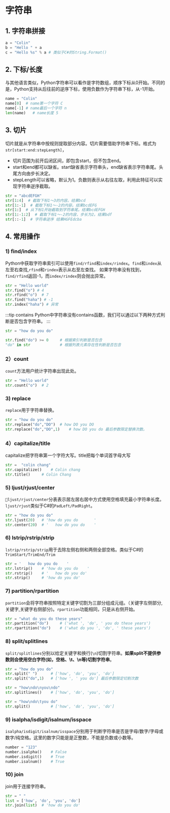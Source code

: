 # 字符串

## 1. 字符串拼接
```py
a = "Colin"
b = "Hello " + a
c = "Hello %s" % a # 类似于C#的String.Format()
```

## 2. 下标/长度
与其他语言类似，Python字符串可以看作是字符数组，顺序下标从0开始。不同的是，Python支持从后往前的逆序下标，使用负数作为字符串下标，从-1开始。

```py
name = "Colin"
name[0]  # name第一个字符 C
name[-1] # name最后一个字符 n
len(name)   # name长度 5
```

## 3. 切片
切片就是从字符串中按规则提取部分内容。切片需要借助字符串下标。格式为 `str[start:end:stepLength]`，
* 切片范围为前开后闭区间，即包含start，但不包含end。
* start和end都可以缺省。start缺省表示字符串头，end缺省表示字符串尾。头尾方向由步长决定。
* stepLength可以省略，默认为1。负数则表示从右往左取，利用此特征可以实现字符串逆序截取。

```py
str = "abcdEFGH"
str[1:4]  # 截取下标1～3的内容。结果bcd
str[1:-1]  # 截取下标1～-2的内容。结果bcdEFG
str[1:]  # 从下标1开始截取到字符串尾。结果bcdEFGH
str[1:-1:2]  # 截取下标1～-2的内容，步长为2。结果bdf
str[::-1]  # 字符串逆序 结果HGFEdcba
```

## 4. 常用操作
### 1) find/index
Python中获取字符串索引可以使用`find/rfind`和`index/rindex`。`find`和`index`从左至右查找,`rfind`和`rindex`表示从右至左查找。
如果字符串没有找到，`find/rfind`返回-1，而`index/rindex`则会抛出异常。

```py
str = "Hello world"
str.find("o") # 4
str.rfind("o")  # 7
str.find("haha") # -1
str.index("haha") # 异常
```

:::tip contains
Python中字符串没有contains函数，我们可以通过以下两种方式判断是否包含字符串。
:::

```py
str = "how do you do"

str.find("do") >= 0     # 根据索引判断是否包含
"do" in str             # 根据列表元素存在性判断是否包含
```

### 2）count
`count`方法用户统计字符串出现此处。
```py
str = "Hello world"
str.count("o")  # 2
```

### 3) replace
`replace`用于字符串替换。
```py
str = "how do you do"
str.replace("do","DO")  # how DO you DO
str.replace("do","DO",1)    # how DO you do 最后参数限定替换次数。
```

### 4）capitalize/title
capitalize把字符串第一个字符大写。title把每个单词首字母大写
```py
str =  "colin chang"
str.capitalize()    # Colin chang
str.title()     # Colin Chang
```

### 5) ljust/rjust/center
`ljust/rjust/center`分表表示居左居右居中方式使用空格填充最小字符串长度。`ljust/rjust`类似于C#的`PadLeft/PadRight`。

```py
str = "how do you do"
str.ljust(20)   # 'how do you do       '
str.center(20)  # '   how do you do    '
```

### 6) lstrip/rstrip/strip
`lstrip/rstrip/strip`用于去除左侧右侧和两侧全部空格。类似于C#的`TrimStart/TrimEnd/Trim`

```py
str = '   how do you do    '
str.lstrip()    # 'how do you do    '
str.rstrip()    # '   how do you do'
str.strip()     # 'how do you do'
```

### 7) partition/rpartition
`partition`会将字符串按照特定关键字切割为三部分组成元组。（关键字左侧部分,关键字,关键字右侧部分)。`rpartition`功能相同，只是从右侧开始。

```py
str = "what do you do these years"
str.partition("do")     # ('what ', 'do', ' you do these years')
str.rpartition("do")    # ('what do you ', 'do', ' these years')
```

### 8) split/splitlines
`split/splitlines`分别以给定关键字和换行(`\n`)切割字符串。**如果split不提供参数则会使用空白字符(如，空格、\t、\n等)切割字符串**。

```py
str = "how do you do"
str.split(" ")      # ['how', 'do', 'you', 'do']
str.split("do",1)   # ['how ', ' you do'] 最后参数限定切割次数

str = "how\ndo\nyou\ndo" 
str.splitlines()    # ['how', 'do', 'you', 'do']

str = "how\ndo\tyou do"
str.split()         # ['how', 'do', 'you', 'do']
```

### 9) isalpha/isdigit/isalnum/isspace
`isalpha/isdigit/isalnum/isspace`分别用于判断字符串是否是字母/数字/字母或数字/纯空格。这里的数字只能是是正整数，不能是负数或小数等。

```py
number = "123"
number.isalpha()    # False
number.isdigit()    # True
number.isalnum()    # True  
```

### 10) join
join用于连接字符串。

```py
str = " "
list = ['how', 'do', 'you', 'do']
str.join(list)  # 'how do you do'
```